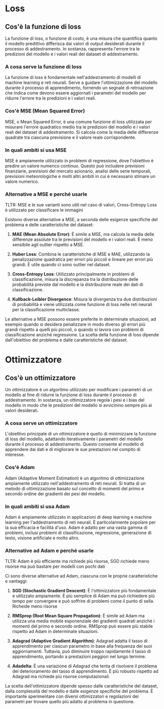 # Loss

## Cos'è la funzione di loss

La funzione di loss, o funzione di costo, è una misura che quantifica quanto il modello predittivo differisca dai valori di output desiderati durante il processo di addestramento. In sostanza, rappresenta l'errore tra le predizioni del modello e i valori reali del dataset di addestramento.

### A cosa serve la funzione di loss

La funzione di loss è fondamentale nell'addestramento di modelli di machine learning e reti neurali. Serve a guidare l'ottimizzazione del modello durante il processo di apprendimento, fornendo un segnale di retroazione che indica come devono essere aggiornati i parametri del modello per ridurre l'errore tra le predizioni e i valori reali.

### Cos'è MSE (Mean Squared Error)

MSE, o Mean Squared Error, è una comune funzione di loss utilizzata per misurare l'errore quadratico medio tra le predizioni del modello e i valori reali del dataset di addestramento. Si calcola come la media delle differenze quadrate tra ciascuna previsione e il valore reale corrispondente.

### In quali ambiti si usa MSE

MSE è ampiamente utilizzato in problemi di regressione, dove l'obiettivo è predire un valore numerico continuo. Questo può includere previsioni finanziarie, previsioni del mercato azionario, analisi delle serie temporali, previsioni meteorologiche e molti altri ambiti in cui è necessario stimare un valore numerico.

### Alternative a MSE e perché usarle

TLTR: MSE e le sue varianti sono utili nel caso di valori, Cross-Entropy Loss è utilizzato per classificare le immagini

Esistono diverse alternative a MSE, a seconda delle esigenze specifiche del problema e delle caratteristiche del dataset:

1. **MAE (Mean Absolute Error)**: È simile a MSE, ma calcola la media delle differenze assolute tra le previsioni del modello e i valori reali. È meno sensibile agli outlier rispetto a MSE.

2. **Huber Loss**: Combina le caratteristiche di MSE e MAE, utilizzando la penalizzazione quadratica per errori più piccoli e lineare per errori più grandi. È utile quando ci sono outlier nel dataset.

3. **Cross-Entropy Loss**: Utilizzato principalmente in problemi di classificazione, misura la discrepanza tra la distribuzione delle probabilità previste dal modello e la distribuzione reale dei dati di classificazione.

4. **Kullback-Leibler Divergence**: Misura la divergenza tra due distribuzioni di probabilità e viene utilizzata come funzione di loss nelle reti neurali per la classificazione multiclasse.

Le alternative a MSE possono essere preferite in determinate situazioni, ad esempio quando si desidera penalizzare in modo diverso gli errori più grandi rispetto a quelli più piccoli, o quando si lavora con problemi di classificazione anziché regressione. La scelta della funzione di loss dipende dall'obiettivo del problema e dalle caratteristiche del dataset.

# Ottimizzatore

## Cos'è un ottimizzatore

Un ottimizzatore è un algoritmo utilizzato per modificare i parametri di un modello al fine di ridurre la funzione di loss durante il processo di addestramento. In sostanza, un ottimizzatore regola i pesi e i bias del modello in modo che le predizioni del modello si avvicinino sempre più ai valori desiderati.

### A cosa serve un ottimizzatore

L'obiettivo principale di un ottimizzatore è quello di minimizzare la funzione di loss del modello, adattando iterativamente i parametri del modello durante il processo di addestramento. Questo consente al modello di apprendere dai dati e di migliorare le sue prestazioni nel compito di interesse.

### Cos'è Adam

Adam (Adaptive Moment Estimation) è un algoritmo di ottimizzazione ampiamente utilizzato nell'addestramento di reti neurali. Si tratta di un metodo di ottimizzazione basato sul concetto di momenti del primo e secondo ordine dei gradienti dei pesi del modello.

### In quali ambiti si usa Adam

Adam è ampiamente utilizzato in applicazioni di deep learning e machine learning per l'addestramento di reti neurali. È particolarmente popolare per la sua efficacia e facilità d'uso. Adam è adatto per una vasta gamma di problemi, inclusi problemi di classificazione, regressione, generazione di testo, visione artificiale e molto altro.

### Alternative ad Adam e perché usarle

TLTR: Adam è più efficiente ma richiede più risorse, SGD richiede meno risorse ma può bastare per modelli con pochi dati

Ci sono diverse alternative ad Adam, ciascuna con le proprie caratteristiche e vantaggi:

1. **SGD (Stochastic Gradient Descent)**: È l'ottimizzatore più fondamentale e utilizzato ampiamente. È più semplice di Adam ma può richiedere più tempo per convergere e può soffrire di problemi come il punto di sella. Richeide meno risorse

2. **RMSprop (Root Mean Square Propagation)**: È simile ad Adam ma utilizza una media mobile esponenziale dei gradienti quadrati anziché i momenti del primo e secondo ordine. RMSprop può essere più stabile rispetto ad Adam in determinate situazioni.

3. **Adagrad (Adaptive Gradient Algorithm)**: Adagrad adatta il tasso di apprendimento per ciascun parametro in base alla frequenza dei suoi aggiornamenti. Tuttavia, può diminuire troppo rapidamente il tasso di apprendimento, portando a prestazioni peggiori nel lungo termine.

4. **Adadelta**: È una variazione di Adagrad che tenta di risolvere il problema del deterioramento del tasso di apprendimento. È più robusto rispetto ad Adagrad ma richiede più risorse computazionali.

La scelta dell'ottimizzatore dipende spesso dalle caratteristiche del dataset, dalla complessità del modello e dalle esigenze specifiche del problema. È importante sperimentare con diversi ottimizzatori e regolazioni dei parametri per trovare quello più adatto al problema in questione.